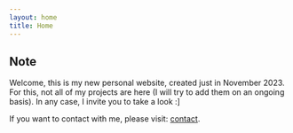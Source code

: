 ```yaml
---
layout: home
title: Home
---
```


## Note

Welcome, this is my new personal website, created just in November 2023. For this, not all of my projects are here (I will try to add them on an ongoing basis). In any case, I invite you to take a look :]

If you want to contact with me, please visit: [contact](about).
